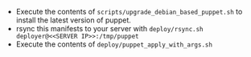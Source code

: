 - Execute the contents of `scripts/upgrade_debian_based_puppet.sh` to install the latest version of puppet.
- rsync this manifests to your server with `deploy/rsync.sh deployer@<<SERVER IP>>:/tmp/puppet`
- Execute the contents of `deploy/puppet_apply_with_args.sh` 
